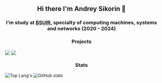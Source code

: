 <div align="center">
    <h2> Hi there I'm Andrey Sikorin 🦊 </h2>
    <h3> I'm study at <a href="https://www.bsuir.by">BSUIR</a>, specialty of computing machines, systems and networks (2020 - 2024) </h3>
</div>

<h3 align="center">Projects</h3>

[<img align="center" src="https://github-readme-stats.vercel.app/api/pin/?username=amateomi&repo=chsmv&theme=onedark&hide_border=true"/>](https://github.com/amateomi/chsmv)
[<img align="center" src="https://github-readme-stats.vercel.app/api/pin/?username=amateomi&repo=karashi&theme=onedark&hide_border=true"/>](https://github.com/amateomi/karashi)

<h3 align="center">Stats</h3>

![Top Lang's](https://github-readme-stats.vercel.app/api/top-langs/?username=amateomi&layout=compact&theme=onedark&langs_count=10&hide_border=true)
![GitHub stats](https://github-readme-stats.vercel.app/api?username=amateomi&theme=onedark&include_all_commits=true&count_private=true&show_icons=true&hide_rank=true&hide_border=true&custom_title=Amateomi%20Stats)
